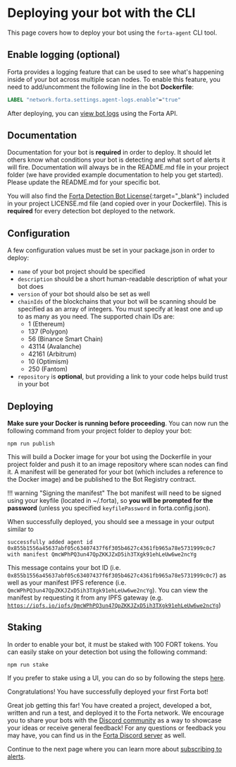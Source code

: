 # Deploying your bot with the CLI

This page covers how to deploy your bot using the `forta-agent` CLI tool.

## Enable logging (optional)

Forta provides a logging feature that can be used to see what's happening inside of your bot across multiple scan nodes. To enable this feature, you need to add/uncomment the following line in the bot **Dockerfile**:

```Dockerfile
LABEL "network.forta.settings.agent-logs.enable"="true"
```

After deploying, you can [view bot logs](maintaining.md#viewing-bot-logs) using the Forta API.

## Documentation

Documentation for your bot is **required** in order to deploy. It should let others know what conditions your bot is detecting and what sort of alerts it will fire. Documentation will always be in the README.md file in your project folder (we have provided example documentation to help you get started). Please update the README.md for your specific bot.

You will also find the [Forta Detection Bot License](https://github.com/forta-network/forta-bot-sdk/blob/master/starter-project/LICENSE.md){:target="_blank"} included in your project LICENSE.md file (and copied over in your Dockerfile). This is **required** for every detection bot deployed to the network.

## Configuration

A few configuration values must be set in your package.json in order to deploy:

- `name` of your bot project should be specified
- `description` should be a short human-readable description of what your bot does
- `version` of your bot should also be set as well
- `chainIds` of the blockchains that your bot will be scanning should be specified as an array of integers. You must specify at least one and up to as many as you need. The supported chain IDs are:
    - 1 (Ethereum)
    - 137 (Polygon)
    - 56 (Binance Smart Chain)
    - 43114 (Avalanche)
    - 42161 (Arbitrum)
    - 10 (Optimism)
    - 250 (Fantom)
- `repository` is **optional**, but providing a link to your code helps build trust in your bot

## Deploying

**Make sure your Docker is running before proceeding**. You can now run the following command from your project folder to deploy your bot:

```
npm run publish
```

This will build a Docker image for your bot using the Dockerfile in your project folder and push it to an image repository where scan nodes can find it. A manifest will be generated for your bot (which includes a reference to the Docker image) and be published to the Bot Registry contract.

!!! warning "Signing the manifest"
    The bot manifest will need to be signed using your keyfile (located in ~/.forta), so **you will be prompted for the password** (unless you specified `keyfilePassword` in forta.config.json).

When successfully deployed, you should see a message in your output similar to 
```
successfully added agent id 0x855b1556a45637abf05c63407437f6f305b4627c4361fb965a78e5731999c0c7 with manifest QmcWPhPQ3un47QpZKKJZxD5ih3TXgk91ehLeUw6we2ncYg
```
This message contains your bot ID (i.e. `0x855b1556a45637abf05c63407437f6f305b4627c4361fb965a78e5731999c0c7`) as well as your manifest IPFS reference (i.e. `QmcWPhPQ3un47QpZKKJZxD5ih3TXgk91ehLeUw6we2ncYg`). You can view the manifest by requesting it from any IPFS gateway (e.g. [`https://ipfs.io/ipfs/QmcWPhPQ3un47QpZKKJZxD5ih3TXgk91ehLeUw6we2ncYg`](https://ipfs.io/ipfs/QmcWPhPQ3un47QpZKKJZxD5ih3TXgk91ehLeUw6we2ncYg))

## Staking

In order to enable your bot, it must be staked with 100 FORT tokens. You can easily stake on your detection bot using the following command:

```
npm run stake
```

If you prefer to stake using a UI, you can do so by following the steps [here](stake-on-detection-bot.md).

Congratulations! You have successfully deployed your first Forta bot!

Great job getting this far! You have created a project, developed a bot, written and run a test, and deployed it to the Forta network. We encourage you to share your bots with the [Discord community](https://discord.gg/KACdTEutQq) as a way to showcase your ideas or receive general feedback! For any questions or feedback you may have, you can find us in the [Forta Discord server](https://discord.gg/KACdTEutQq) as well.

Continue to the next page where you can learn more about [subscribing to alerts](subscribing.md).
